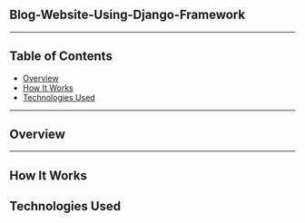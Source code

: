 ## Blog-Website-Using-Django-Framework


---

## Table of Contents

- [Overview](#overview)
- [How It Works](#how-it-works)    
- [Technologies Used](#technologies-used)  

---

## Overview



---

## How It Works



## Technologies Used

